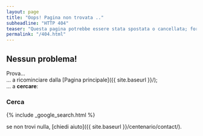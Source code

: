 ```yaml
---
layout: page
title: "Oops! Pagina non trovata .."
subheadline: "HTTP 404"
teaser: "Questa pagina potrebbe essere stata spostata o cancellata; forse hai inserito un link sbagliato?"
permalink: "/404.html"
---
```

## Nessun problema!

Prova...  
... a ricominciare dalla [Pagina principale]({{ site.baseurl }}/);  
... a **cercare**:

### Cerca

{% include _google_search.html %}

se non trovi nulla, [chiedi aiuto]({{ site.baseurl }}/centenario/contact/).
